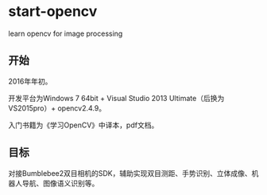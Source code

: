 # start-opencv
learn opencv for image processing


## 开始
2016年年初。

开发平台为Windows 7 64bit + Visual Studio 2013 Ultimate（后换为VS2015pro）+ opencv2.4.9。

入门书籍为《学习OpenCV》中译本，pdf文档。

## 目标
对接Bumblebee2双目相机的SDK，辅助实现双目测距、手势识别、立体成像、机器人导航、图像语义识别等。

